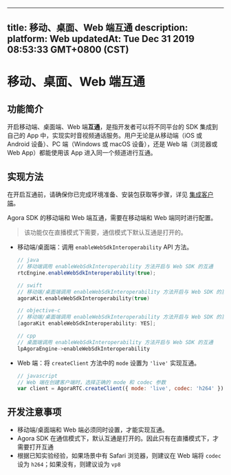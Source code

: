 
---
title: 移动、桌面、Web 端互通
description: 
platform: Web
updatedAt: Tue Dec 31 2019 08:53:33 GMT+0800 (CST)
---
# 移动、桌面、Web 端互通
## 功能简介

开启移动端、桌面端、Web 端**互通**，是指开发者可以将不同平台的 SDK 集成到自己的 App 中，实现实时音视频通话服务。用户无论是从移动端（iOS 或  Android 设备）、PC 端（Windows 或 macOS 设备），还是 Web 端（浏览器或 Web App）都能使用该 App 进入同一个频道进行互通。

## 实现方法

在开启互通前，请确保你已完成环境准备、安装包获取等步骤，详见 [集成客户端](../../cn/Interactive%20Broadcast/web_prepare.md)。

Agora SDK 的移动端和 Web 端互通，需要在移动端和 Web 端同时进行配置。

> 该功能仅在直播模式下需要，通信模式下默认互通是打开的。

* 移动端/桌面端：调用 `enableWebSdkInteroperability` API 方法。

	```java
	// java
	// 移动端调用 enableWebSdkInteroperability 方法开启与 Web SDK 的互通
	rtcEngine.enableWebSdkInteroperability(true);
	```

	```swift
	// swift
	// 移动端/桌面端调用 enableWebSdkInteroperability 方法开启与 Web SDK 的互通
	agoraKit.enableWebSdkInteroperability(true)
	```

	```objective-c
	// objective-c
	// 移动端/桌面端调用 enableWebSdkInteroperability 方法开启与 Web SDK 的互通
	[agoraKit enableWebSdkInteroperability: YES];
	```

	```cpp
	// cpp
	// 桌面端调用 enableWebSdkInteroperability 方法开启与 Web SDK 的互通
	lpAgoraEngine->enableWebSdkInteroperability
	```

* Web 端：将 `createClient` 方法中的 `mode` 设置为 `'live'` 实现互通。

	```javascript
	// javascript
	// Web 端在创建客户端时，选择正确的 mode 和 codec 参数
	var client = AgoraRTC.createClient({ mode: 'live', codec: 'h264' });
	```

## 开发注意事项

* 移动端/桌面端和 Web 端必须同时设置，才能实现互通。
* Agora SDK 在通信模式下，默认互通是打开的。因此只有在直播模式下，才需要打开互通
* 根据已知实验经验，如果场景中有 Safari 浏览器，则建议在 Web 端将 `codec` 设为 `h264`；如果没有，则建议设为 `vp8`



